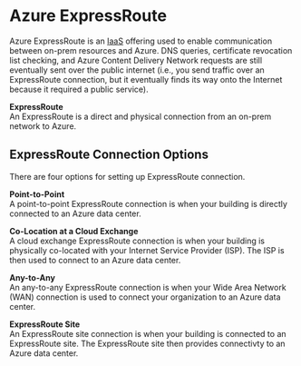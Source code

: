 # Azure ExpressRoute
Azure ExpressRoute is an [IaaS](/cloud/concepts/README.md#cloud-service-models) offering used to enable communication between on-prem resources and Azure. DNS queries, certificate revocation list checking, and Azure Content Delivery Network requests are still eventually sent over the public internet (i.e., you send traffic over an ExpressRoute connection, but it eventually finds its way onto the Internet because it required a public service).

**ExpressRoute**  
An ExpressRoute is a direct and physical connection from an on-prem network to Azure. 

## ExpressRoute Connection Options
There are four options for setting up ExpressRoute connection. 

**Point-to-Point**  
A point-to-point ExpressRoute connection is when your building is directly connected to an Azure data center.

**Co-Location at a Cloud Exchange**  
A cloud exchange ExpressRoute connection is when your building is physically co-located with your Internet Service Provider (ISP). The ISP is then used to connect to an Azure data center.

**Any-to-Any**  
An any-to-any ExpressRoute connection is when your Wide Area Network (WAN) connection is used to connect your organization to an Azure data center. 

**ExpressRoute Site**  
An ExpressRoute site connection is when your building is connected to an ExpressRoute site. The ExpressRoute site then provides connectivty to an Azure data center.